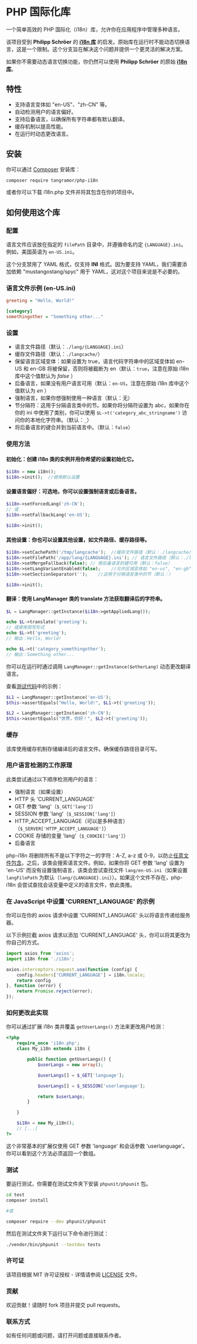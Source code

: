 # PHP 国际化库

一个简单高效的 PHP 国际化（i18n）库，允许你在应用程序中管理多种语言。

该项目受到 **Philipp Schröer** 的 **[i18n 库](https://github.com/Philipp15b/php-i18n)** 的启发。原始库在运行时不能动态切换语言，这是一个限制。这个分支旨在解决这个问题并提供一个更灵活的解决方案。

如果你不需要动态语言切换功能，你仍然可以使用 **Philipp Schröer** 的原始 **[i18n 库](https://github.com/Philipp15b/php-i18n)**。

## 特性

- 支持语言变体如 "en-US"、"zh-CN" 等。
- 自动检测用户的语言偏好。
- 支持后备语言，以确保所有字符串都有默认翻译。
- 缓存机制以提高性能。
- 在运行时动态更改语言。

## 安装

你可以通过 [Composer](https://getcomposer.org/) 安装库：

```bash
composer require tangramor/php-i18n
```

或者你可以下载 i18n.php 文件并将其包含在你的项目中。

## 如何使用这个库

### 配置

语言文件应该放在指定的 `filePath` 目录中，并遵循命名约定 `{LANGUAGE}.ini`。例如，美国英语为 `en-US.ini`。

这个分支禁用了 YAML 格式，仅支持 **INI** 格式。因为要支持 YAML，我们需要添加依赖 "mustangostang/spyc" 用于 YAML，这对这个项目来说是不必要的。

### 语言文件示例 (en-US.ini)

```ini
greeting = "Hello, World!"

[category]
somethingother = "Something other..."
```

### 设置

- 语言文件路径（默认：`./lang/{LANGUAGE}.ini`）
- 缓存文件路径（默认：`./langcache/`）
- 保留语言区域变体：如果设置为 true，语言代码字符串中的区域变体如 en-US 和 en-GB 将被保留，否则将被截断为 en（默认：`true`，注意在原始 i18n 库中这个值默认为 *false* ）
- 后备语言，如果没有用户语言可用（默认：`en-US`，注意在原始 i18n 库中这个值默认为 *en* ）
- 强制语言，如果你想强制使用一种语言（默认：无）
- 节分隔符：这用于分隔语言类中的节。如果你将分隔符设置为 abc，如果你在你的 ini 中使用了类别，你可以使用 `$L->t('category_abc_stringname')` 访问你的本地化字符串。（默认：`_`）
- 将后备语言的键合并到当前语言中。（默认：`false`）

### 使用方法

#### 初始化：创建 i18n 类的实例并用你希望的设置初始化它。

```php
$i18n = new i18n();
$i18n->init();  //使用默认设置
```

#### 设置语言偏好：可选地，你可以设置强制语言或后备语言。

```php
$i18n->setForcedLang('zh-CN');
// 或
$i18n->setFallbackLang('en-US');

$i18n->init();
```

#### 其他设置：你也可以设置其他设置，如文件路径、缓存路径等。

```php
$i18n->setCachePath('/tmp/langcache');  //缓存文件路径（默认：./langcache/）
$i18n->setFilePath('/app/lang/{LANGUAGE}.ini'); // 语言文件路径（默认：./lang/{LANGUAGE}.ini）
$i18n->setMergeFallback(false); // 使后备语言的键可用（默认：false）
$i18n->setLangVariantEnabled(false);    //允许区域变体如 "en-us", "en-gb" 等。如果设置为 false，将提供 "en"。（默认：true）
$i18n->setSectionSeparator('');    //这用于分隔语言类中的节（默认：）

$i18n->init();
```

#### 翻译：使用 LangManager 类的 translate 方法获取翻译后的字符串。

```php
$L = LangManager::getInstance($i18n->getAppliedLang());

echo $L->translate('greeting');
// 或使用简写形式
echo $L->t('greeting');
// 输出：Hello, World!

echo $L->t('category_somethingother');
// 输出：Something other...
```

你可以在运行时通过调用 `LangManager::getInstance($otherLang)` 动态更改翻译语言。

查看[测试代码](./test/tests/DefaultSettingTest.php)中的示例：

```php
$L1 = LangManager::getInstance('en-US');
$this->assertEquals("Hello, World!", $L1->t('greeting'));

$L2 = LangManager::getInstance('zh-CN');
$this->assertEquals("世界，你好！", $L2->t('greeting'));
```

### 缓存

该库使用缓存机制存储编译后的语言文件。确保缓存路径目录可写。

### 用户语言检测的工作原理

此类尝试通过以下顺序检测用户的语言：

- 强制语言（如果设置）
- HTTP 头 'CURRENT_LANGUAGE'
- GET 参数 'lang'（`$_GET['lang']`）
- SESSION 参数 'lang'（`$_SESSION['lang']`）
- HTTP_ACCEPT_LANGUAGE（可以是多种语言）（`$_SERVER['HTTP_ACCEPT_LANGUAGE']`）
- COOKIE 存储的变量 'lang'（`$_COOKIE['lang']`）
- 后备语言

php-i18n 将删除所有不是以下字符之一的字符：A-Z, a-z 或 0-9，以防止[任意文件包含](https://en.wikipedia.org/wiki/File_inclusion_vulnerability)。之后，该类会搜索语言文件。例如，如果你将 GET 参数 'lang' 设置为 'en-US' 而没有设置强制语言，该类会尝试查找文件 `lang/en-US.ini`（如果设置 `langFilePath` 为默认（`lang/{LANGUAGE}.ini`））。如果这个文件不存在，php-i18n 会尝试查找会话变量中定义的语言文件，依此类推。

### 在 JavaScript 中设置 'CURRENT_LANGUAGE' 的示例

你可以在你的 axios 请求中设置 'CURRENT_LANGUAGE' 头以将语言传递给服务器。

以下示例拦截 axios 请求以添加 'CURRENT_LANGUAGE' 头，你可以将其更改为你自己的方式。

```js
import axios from 'axios';
import i18n from './i18n';

axios.interceptors.request.use(function (config) {
    config.headers['CURRENT_LANGUAGE'] = i18n.locale;
    return config
}, function (error) {
    return Promise.reject(error);
});
```

### 如何更改此实现

你可以通过扩展 i18n 类并覆盖 `getUserLangs()` 方法来更改用户检测：

```php
<?php
	require_once 'i18n.php';
	class My_i18n extends i18n {

		public function getUserLangs() {
			$userLangs = new array();

			$userLangs[] = $_GET['language'];

			$userLangs[] = $_SESSION['userlanguage'];

			return $userLangs;
		}

	}

	$i18n = new My_i18n();
	// [...]
?>
```

这个非常基本的扩展仅使用 GET 参数 'language' 和会话参数 'userlanguage'。你可以看到这个方法必须返回一个数组。

### 测试

要运行测试，你需要在测试文件夹下安装 `phpunit/phpunit` 包。

```bash
cd test
composer install

#或

composer require --dev phpunit/phpunit
```

然后在测试文件夹下运行以下命令进行测试：

```bash
./vendor/bin/phpunit --testdox tests
```

### 许可证

该项目根据 MIT 许可证授权 - 详情请参阅 [LICENSE](LICENSE) 文件。

### 贡献

欢迎贡献！请随时 fork 项目并提交 pull requests。

### 联系方式

如有任何问题或问题，请打开问题或直接联系作者。
